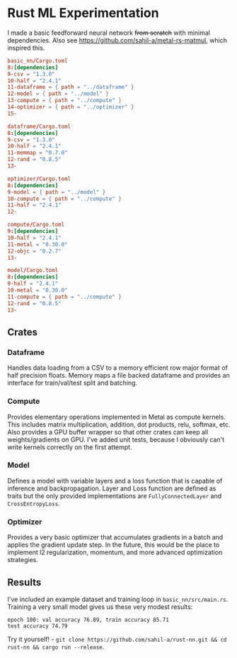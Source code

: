# Rust ML Experimentation

I made a basic feedforward neural network ~~from scratch~~ with minimal dependencies. Also see https://github.com/sahil-a/metal-rs-matmul, which inspired this.

```toml
basic_nn/Cargo.toml
8:[dependencies]
9-csv = "1.3.0"
10-half = "2.4.1"
11-dataframe = { path = "../dataframe" }
12-model = { path = "../model" }
13-compute = { path = "../compute" }
14-optimizer = { path = "../optimizer" }
15-

dataframe/Cargo.toml
8:[dependencies]
9-csv = "1.3.0"
10-half = "2.4.1"
11-memmap = "0.7.0"
12-rand = "0.8.5"
13-

optimizer/Cargo.toml
8:[dependencies]
9-model = { path = "../model" }
10-compute = { path = "../compute" }
11-half = "2.4.1"
12-

compute/Cargo.toml
9:[dependencies]
10-half = "2.4.1"
11-metal = "0.30.0"
12-objc = "0.2.7"
13-

model/Cargo.toml
8:[dependencies]
9-half = "2.4.1"
10-metal = "0.30.0"
11-compute = { path = "../compute" }
12-rand = "0.8.5"
13-
```

## Crates

### Dataframe

Handles data loading from a CSV to a memory efficient row major format of half precision floats. Memory maps a file backed dataframe and provides an interface for train/val/test split and batching.

### Compute

Provides elementary operations implemented in Metal as compute kernels. This includes matrix multiplication, addition, dot products, relu, softmax, etc. Also provides a GPU buffer wrapper so that other crates can keep all weights/gradients on GPU. I've added unit tests, because I obviously can't write kernels correctly on the first attempt.

### Model

Defines a model with variable layers and a loss function that is capable of inference and backpropagation. Layer and Loss function are defined as traits but the only provided implementations are `FullyConnectedLayer` and `CrossEntropyLoss`.

### Optimizer

Provides a very basic optimizer that accumulates gradients in a batch and applies the gradient update step. In the future, this would be the place to implement l2 regularization, momentum, and more advanced optimization strategies.

## Results

I've included an example dataset and training loop in `basic_nn/src/main.rs`. Training a very small model gives us these very modest results:

```
epoch 100: val accuracy 76.89, train accuracy 85.71
test accuracy 74.79
```

Try it yourself! - `git clone https://github.com/sahil-a/rust-nn.git && cd rust-nn && cargo run --release`.
